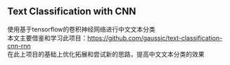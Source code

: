 ## Text Classification with CNN
使用基于tensorflow的卷积神经网络进行中文文本分类  
本文主要借鉴和学习此项目：https://github.com/gaussic/text-classification-cnn-rnn  
在此上项目的基础上优化拓展和尝试新的思路，提高中文文本分类的效果